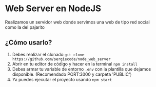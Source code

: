# Web Server en NodeJS

Realizamos un servidor web donde servimos una web de tipo red social como la del pajarito

## ¿Cómo usarlo?

 1. Debes realizar el clonado `git clone https://github.com/sergiecode/node_web_server`
 2. Abrir en tu editor de código y hacer en la terminal `npm install`
 3. Debes armar tu variable de entorno `.env` con la plantilla que dejamos disponible. (Recomendado PORT:3000 y carpeta 'PUBLIC')
 4. Ya puedes ejecutar el proyecto usando `npm start`